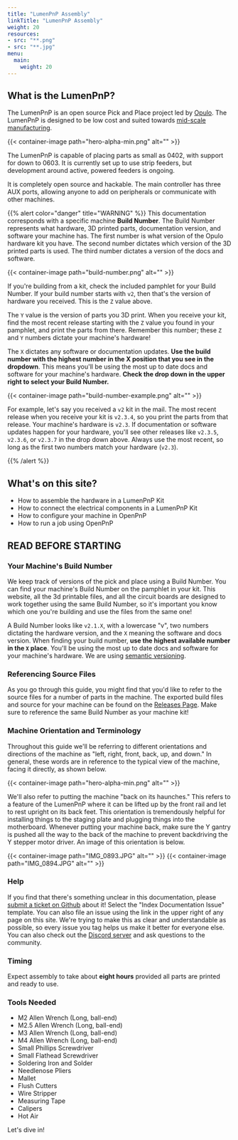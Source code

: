 ```yaml
---
title: "LumenPnP Assembly"
linkTitle: "LumenPnP Assembly"
weight: 20
resources:
- src: "**.png"
- src: "**.jpg"
menu:
  main:
    weight: 20
---
```


## What is the LumenPnP?

The LumenPnP is an open source Pick and Place project led by [Opulo](https://www.opulo.io/). The LumenPnP is designed to be low cost and suited towards [mid-scale manufacturing](http://stephenhawes.com/level-2-manufacturing/).

{{< container-image path="hero-alpha-min.png" alt="" >}}

The LumenPnP is capable of placing parts as small as 0402, with support for down to 0603. It is currently set up to use strip feeders, but development around active, powered feeders is ongoing.

It is completely open source and hackable. The main controller has three AUX ports, allowing anyone to add on peripherals or communicate with other machines.

{{% alert color="danger" title="WARNING" %}}
This documentation corresponds with a specific machine **Build Number**. The Build Number represents what hardware, 3D printed parts, documentation version, and software your machine has. The first number is what version of the Opulo hardware kit you have. The second number dictates which version of the 3D printed parts is used. The third number dictates a version of the docs and software.

{{< container-image path="build-number.png" alt="" >}}


If you're building from a kit, check the included pamphlet for your Build Number. If your build number starts with `v2`, then that's the version of hardware you received. This is the `Z` value above.

The `Y` value is the version of parts you 3D print. When you receive your kit, find the most recent release starting with the `Z` value you found in your pamphlet, and print the parts from there. Remember this number; these `Z` and `Y` numbers dictate your machine's hardware! 

The `X` dictates any software or documentation updates. **Use the build number with the highest number in the X position that you see in the dropdown**. This means you'll be using the most up to date docs and software for your machine's hardware. **Check the drop down in the upper right to select your Build Number.**

{{< container-image path="build-number-example.png" alt="" >}}

For example, let's say you received a `v2` kit in the mail. The most recent release when you receive your kit is `v2.3.4`, so you print the parts from that release. Your machine's hardware is `v2.3`. If documentation or software updates happen for your hardware, you'll see other releases like `v2.3.5`, `v2.3.6`, or `v2.3.7` in the drop down above. Always use the most recent, so long as the first two numbers match your hardware (`v2.3`).

{{% /alert %}}

## What's on this site?

* How to assemble the hardware in a LumenPnP Kit
* How to connect the electrical components in a LumenPnP Kit
* How to configure your machine in OpenPnP
* How to run a job using OpenPnP

## READ BEFORE STARTING

### Your Machine's Build Number
We keep track of versions of the pick and place using a Build Number. You can find your machine's Build Number on the pamphlet in your kit. This website, all the 3d printable files, and all the circuit boards are designed to work together using the same Build Number, so it's important you know which one you're building and use the files from the same one!

A Build Number looks like `v2.1.X`, with a lowercase "v", two numbers dictating the hardware version, and the `X` meaning the software and docs version. When finding your build number, **use the highest available number in the `X` place**. You'll be using the most up to date docs and software for your machine's hardware. We are using [semantic versioning](https://semver.org/).

### Referencing Source Files

As you go through this guide, you might find that you'd like to refer to the source files for a number of parts in the machine. The exported build files and source for your machine can be found on the [Releases Page](https://github.com/index-machines/index/releases). Make sure to reference the same Build Number as your machine kit!

### Machine Orientation and Terminology

Throughout this guide we'll be referring to different orientations and directions of the machine as "left, right, front, back, up, and down." In general, these words are in reference to the typical view of the machine, facing it directly, as shown below.

{{< container-image path="hero-alpha-min.png" alt="" >}}

We'll also refer to putting the machine "back on its haunches." This refers to a feature of the LumenPnP where it can be lifted up by the front rail and let to rest upright on its back feet. This orientation is tremendously helpful for installing things to the staging plate and plugging things into the motherboard. Whenever putting your machine back, make sure the Y gantry is pushed all the way to the back of the machine to prevent backdriving the Y stepper motor driver. An image of this orientation is below.

{{< container-image path="IMG_0893.JPG" alt="" >}}
{{< container-image path="IMG_0894.JPG" alt="" >}}

### Help

If you find that there's something unclear in this documentation, please [submit a ticket on Github](https://github.com/index-machines/index/issues/new/choose) about it! Select the "Index Documentation Issue" template. You can also file an issue using the link in the upper right of any page on this site. We're trying to make this as clear and understandable as possible, so every issue you tag helps us make it better for everyone else. You can also check out the [Discord server](https://discordapp.com/invite/TCwy6De) and ask questions to the community.

### Timing

Expect assembly to take about **eight hours** provided all parts are printed and ready to use.

### Tools Needed
* M2 Allen Wrench (Long, ball-end)
* M2.5 Allen Wrench (Long, ball-end)
* M3 Allen Wrench (Long, ball-end)
* M4 Allen Wrench (Long, ball-end)
* Small Phillips Screwdriver
* Small Flathead Screwdriver
* Soldering Iron and Solder
* Needlenose Pliers
* Mallet
* Flush Cutters
* Wire Stripper
* Measuring Tape
* Calipers
* Hot Air

Let's dive in!
